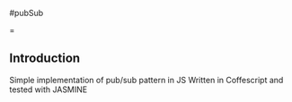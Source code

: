 #pubSub

=

## Introduction
Simple implementation of pub/sub pattern in JS
Written in Coffescript and tested with JASMINE
